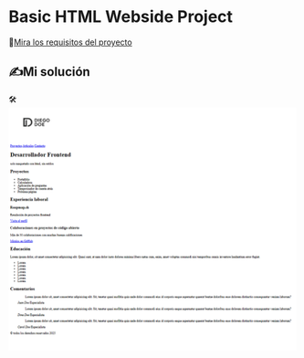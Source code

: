 # Basic HTML Webside Project

 🚀[Mira los requisitos del proyecto](https://roadmap.sh/projects/basic-html-website)

  ## ✍️Mi solución  

  🛠️  
  ![Imagen de captura resultado](capture.png)